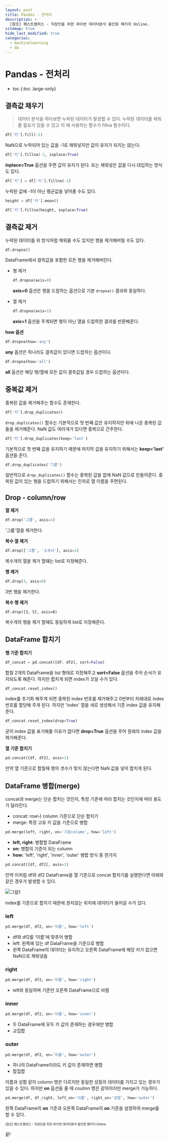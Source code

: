 ```yaml
---
layout: post
title: Pandas - 전처리 
description: >
  [참조] 패스트캠퍼스 - 직장인을 위한 파이썬 데이터분석 올인원 패키지 Online.
sitemap: true
hide_last_modified: true
categories:
  - machinelearning
  - da
---
```


# Pandas - 전처리

* toc
{:toc .large-only}

## 결측값 채우기

> 데이터 분석을 하다보면 누락된 데이터가 발생할 수 있다. 누락된 데이터를 채워줄 필요가 있을 수 있고 이 때 사용하는 함수가 fillna 함수이다.

```py
df['키'].fill(-1)
```

NaN으로 누락되어 있는 값을 -1로 채워넣지만 값이 유지가 되지는 않는다.

```py
df['키'].fillna(-1, inplace=True)
```

**inplace=True** 옵션을 주면 값이 유지가 된다. 또는 채워넣은 값을 다시 대입하는 방식도 있다.

```py
df['키'] = df['키'].fillna(-1)
```

누락된 값에 -1이 아닌 평균값을 넣어줄 수도 있다.

```py
height = df['키'].mean()
```

```py
df['키'].fillna(height, inplace=True)
```

## 결측값 제거

누락된 데이터를 위 방식처럼 채워줄 수도 있지만 행을 제거해버릴 수도 있다.

```py
df.dropna()
```

DataFrame에서 결측값을 포함한 모든 행을 제거해버린다.

- 행 제거
  ```py
  df.dropna(axis=0)
  ```
  **axis=0** 옵션은 행을 드랍하는 옵션으로 기본 `dropna()` 결과와 동일하다.

- 열 제거
  ```py
  df.dropna(axis=1)
  ```
  **axis=1** 옵션을 주게되면 행이 아닌 열을 드랍하한 결과를 반환해준다.

**how 옵션**

```py
df.dropna(how='any')
```

**any** 옵션은 하나라도 결측값이 있다면 드랍하는 옵션이다.

```py
df.dropna(how='all')
```

**all** 옵션은 해당 행/열에 모든 값이 결측값일 경우 드랍하는 옵션이다.

## 중복값 제거

중복된 값을 제거해주는 함수도 존재한다.

```py
df['키'].drop_duplicates()
```

`drop_duplicates()` 함수는 기본적으로 첫 번째 값은 유지하지만 뒤에 나온 중복된 값들을 제거해준다. NaN 값도 여러개가 있다면 중복으로 간주한다.

```py
df['키'].drop_duplicates(keep='last')
```

기본적으로 첫 번째 값을 유지하기 때문에 마지막 값을 유지하기 위해서는 **keep='last'** 옵션을 준다.

```py
df.drop_duplicates('그룹')
```

일반적으로 `drop_duplicates()` 함수는 중복된 값을 없애 NaN 값으로 만들어준다. 중복된 값이 있는 행을 드랍하기 위해서는 인자로 열 이름을 주면된다.

## Drop - column/row

**열 제거**

```py
df.drop('그룹', axis=1)
```

'그룹'열을 제거한다.

**복수 열 제거**

```py
df.drop(['그룹', '소속사'], axis=1)
```

복수개의 열을 제거 할떄는 list로 지정해준다.

**행 제거**

```py
df.drop(3, axis=0)
```

3번 행을 제거한다.

**복수 행 제거**

```
df.drop([3, 5], axis=0)
```

복수개의 행을 제거 할때도 동일하게 list로 지정해준다.

## DataFrame 합치기

**행 기준 합치기**

```py
df_concat = pd.concat([df. df2], sort=False)
```

합칠 2개의 DataFrame을 list 형태로 지정해주고 **sort=False** 옵션을 주어 순서가 유지되도록 해준다. 하지만 합치게 되면 index가 꼬일 수가 있다.

```py
df_concat.reset_index()
```

index를 초기화 해주게 되면 중복된 index 번호를 제거해주고 0번부터 차례대로 index 번호를 할당해 주게 된다. 하지만 'index' 열을 새로 생성해서 기존 index 값을 유지해준다.

```py
df_concat.reset_index(drop=True)
```
굳이 index 값을 표기해줄 이유가 없다면 **drop=True** 옵션을 주어 원래의 index 값을 제거해준다.

**열 기준 합치기**

```py
pd.concat([df, df2], axis=1)
```

만약 열 기준으로 합칠때 행의 갯수가 맞지 않는다면 NaN 값을 넣어 합치게 된다.

## DataFrame 병합(merge)

concat과 merge는 단순 합치는 것인지, 특정 기준에 따라 합치는 것인지에 따라 용도가 달라진다.

- concat: row나 column 기준으로 단순 합치기
- merge: 특정 고유 키 값을 기준으로 병합

```py
pd.merge(left, right, on='기준column', how='left')
```
- **left, right:** 병합할 DataFrame
- **on:** 병합의 기준이 되는 column
- **how:** 'left', 'right', 'inner', 'outer' 병합 방식 중 한가지

```py
pd.concat([df, df2], axis=1)
```
만약 이처럼 df와 df2 DataFrame을 열 기준으로 concat 합치기를 실행한다면 아래와 같은 경우가 발생할 수 있다.

![그림1](/assets/img/ml/concat.png)

index를 기준으로 합치기 때문에 원치않는 위치에 데이터가 들어갈 수가 있다.

### left

```py
pd.merge(df, df2, on='이름', how='left')
```

- df와 df2를 '이름'에 맞추어 병합
- left: 왼쪽에 있는 df DataFrame을 기준으로 병합
- 왼쪽 DataFrame의 데이터는 유지하고 오른쪽 DataFrame에 해당 키가 없으면 NaN으로 채워넣음

### right

```py
pd.merge(df, df2, on='이름', how='right')
```

- left와 동일하며 기준만 오른쪽 DataFrame으로 바뀜

### inner

```py
pd.merge(df, df2, on='이름', how='inner')
```
- 두 DataFrame에 모두 키 값이 존재하는 경우에만 병합
- 교집합

### outer

```py
pd.merge(df, df2, on='이름', how='outer')
```

- 하나의 DataFrame이라도 키 값이 존재하면 병합
- 합집합


이름과 성함 같이 column 명은 다르지만 동일한 성질의 데이터를 가지고 있는 경우가 있을 수 있다. 하지만 **on** 옵션을 줄 때 coulmn 명은 같아야지만 merge가 가능하다.

```py
pd.merge(df, df_right, left_on='이름', right_on='성함', how='outer')
```

왼쪽 DataFrame의 **on** 기준과 오른쪽 DataFrame의 **on** 기준을 설정하여 merge를 할 수 있다.














<span style="font-size:70%">[참조] 패스트캠퍼스 - 직장인을 위한 파이썬 데이터분석 올인원 패키지 Online.</span>

끝!
